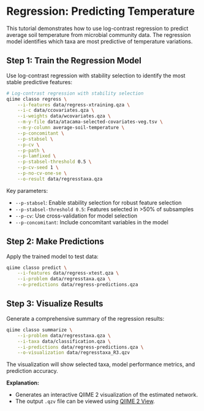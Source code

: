 # Regression: Predicting Temperature

This tutorial demonstrates how to use log-contrast regression to predict average soil temperature from microbial community data. The regression model identifies which taxa are most predictive of temperature variations.

## Step 1: Train the Regression Model

Use log-contrast regression with stability selection to identify the most stable predictive features:

```bash
# Log-contrast regression with stability selection
qiime classo regress \
    --i-features data/regress-xtraining.qza \
    --i-c data/ccovariates.qza \
    --i-weights data/wcovariates.qza \
    --m-y-file data/atacama-selected-covariates-veg.tsv \
    --m-y-column average-soil-temperature \
    --p-concomitant \
    --p-stabsel \
    --p-cv \
    --p-path \
    --p-lamfixed \
    --p-stabsel-threshold 0.5 \
    --p-cv-seed 1 \
    --p-no-cv-one-se \
    --o-result data/regresstaxa.qza
```

Key parameters:
- `--p-stabsel`: Enable stability selection for robust feature selection
- `--p-stabsel-threshold 0.5`: Features selected in >50% of subsamples
- `--p-cv`: Use cross-validation for model selection
- `--p-concomitant`: Include concomitant variables in the model

## Step 2: Make Predictions

Apply the trained model to test data:

```bash
qiime classo predict \
    --i-features data/regress-xtest.qza \
    --i-problem data/regresstaxa.qza \
    --o-predictions data/regress-predictions.qza
```

## Step 3: Visualize Results

Generate a comprehensive summary of the regression results:

```bash
qiime classo summarize \
    --i-problem data/regresstaxa.qza \
    --i-taxa data/classification.qza \
    --i-predictions data/regress-predictions.qza \
    --o-visualization data/regresstaxa_R3.qzv
```

The visualization will show selected taxa, model performance metrics, and prediction accuracy.

**Explanation:**
- Generates an interactive QIIME 2 visualization of the estimated network.
- The output `.qzv` file can be viewed using [QIIME 2 View](https://view.qiime2.org/).
